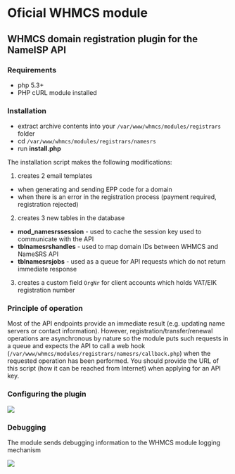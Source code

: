 # Oficial WHMCS module

## WHMCS domain registration plugin for the NameISP API

### Requirements

- php 5.3+
- PHP cURL module installed

### Installation

- extract archive contents into your `/var/www/whmcs/modules/registrars` folder
- cd `/var/www/whmcs/modules/registrars/namesrs`
- run **install.php**

The installation script makes the following modifications:

1. creates 2 email templates
  - when generating and sending EPP code for a domain
  - when there is an error in the registration process (payment required, registration rejected)
2. creates 3 new tables in the database
  - **mod_namesrssession** - used to cache the session key used to communicate with the API
  - **tblnamesrshandles** - used to map domain IDs between WHMCS and NameSRS API
  - **tblnamesrsjobs** - used as a queue for API requests which do not return immediate response
3. creates a custom field `OrgNr` for client accounts which holds VAT/EIK registration number
 
### Principle of operation

Most of the API endpoints provide an immediate result (e.g. updating name servers or contact information). However, registration/transfer/renewal operations are  asynchronous by nature so the module puts such requests in a queue and expects the API to call a web hook (`/var/www/whmcs/modules/registrars/namesrs/callback.php`) when the requested operation has been performed. You should provide the URL of this script (how it can be reached from Internet) when applying for an API key.

### Configuring the plugin

![](https://github.com/nameisp/whmcs/raw/master/configuration.png)

### Debugging

The module sends debugging information to the WHMCS module logging mechanism

![](https://github.com/nameisp/whmcs/raw/master/logging.png)
